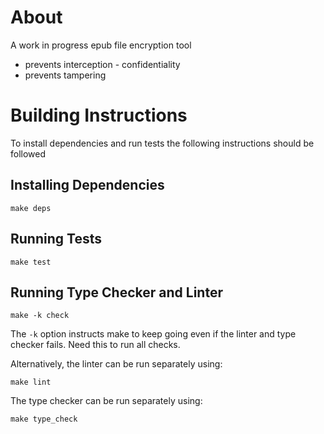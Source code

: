 # About
A work in progress epub file encryption tool

* prevents interception - confidentiality
* prevents tampering

# Building Instructions
To install dependencies and run tests the following instructions should be followed

## Installing Dependencies

```
make deps
```

## Running Tests

```
make test
```

## Running Type Checker and Linter

```
make -k check
```

The `-k` option instructs make to keep going even if the
linter and type checker fails. Need this to run all checks.

Alternatively, the linter can be run separately using:

```
make lint
```

The type checker can be run separately using:

```
make type_check
```

